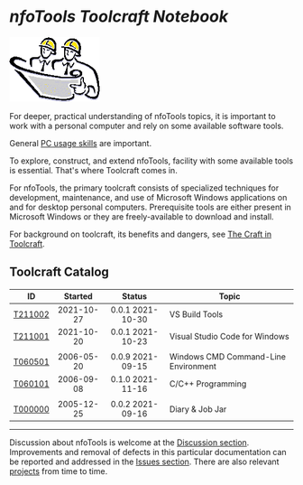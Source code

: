 <!-- index.md 0.0.11                UTF-8                          2021-11-16
     ----1----|----2----|----3----|----4----|----5----|----6----|----7----|--*

                       NFOTOOLS TOOLCRAFT NOTEBOOK
     -->

# ***nfoTools** Toolcraft Notebook*

![Hard Hat Area](../images/hardhat-logo.gif)

For deeper, practical understanding of nfoTools topics, it is important to
work with a personal computer and rely on some available software tools.

General [PC usage skills](../skills) are important.

To explore, construct, and extend nfoTools, facility with some available tools
is essential.  That's where Toolcraft comes in.

For nfoTools, the primary toolcraft consists of specialized techniques for
development, maintenance, and use of Microsoft Windows applications on and for
desktop personal computers.  Prerequisite tools are either present in
Microsoft Windows or they are freely-available to download and install.

For background on toolcraft, its benefits and dangers, see
[The Craft in Toolcraft](https://orcmid.github.io/nfoTools/notes/N070801/).

## Toolcraft Catalog

| **ID** | **Started** | **Status** | **Topic** |
|   :-:   |   :-:   |  :-:   |  ---  |
| [T211002](T211002) | 2021-10-27 | 0.0.1 2021-10-30 | VS Build Tools |
| [T211001](T211001) | 2021-10-20 | 0.0.1 2021-10-23 | Visual Studio Code for Windows |
|                    |            |                  |          |
| [T060501](T060501) | 2006-05-20 | 0.0.9 2021-09-15 | Windows CMD Command-Line Environment |
| [T060101](T060101) | 2006-09-08 | 0.1.0 2021-11-16 | C/C++ Programming |
|                    |            |                  |          |
| [T000000](T000000.html) | 2005-12-25 | 0.0.2 2021-09-16 | Diary & Job Jar |

----

Discussion about nfoTools is welcome at the
[Discussion section](https://github.com/orcmid/nfoTools/discussions).
Improvements and removal of defects in this particular documentation can be
reported and addressed in the
[Issues section](https://github.com/orcmid/nfoTools/issues).  There are also
relevant [projects](https://github.com/orcmid/nfoTools/projects) from time to
time.

<!-- ----1----|----2----|----3----|----4----|----5----|----6----|----7----|--*

     0.0.11 2021-11-16T19:08Z T060101
     0.0.10 2021-10-30T16:01Z Touch up dates
     0.0.9 2021-10-27T21:59Z Reflect T211002 0.0.0
     0.0.8 2021-10-23T19:15Z Touchups
     0.0.7 2021-10-20T21:01Z Anticipate T211001
     0.0.6 2021-09-17T20:23Z Update Discussion invitation
     0.0.5 2021-09-16T16:41Z Reflect T000000 0.0.2
     0.0.4 2021-09-25T20:31Z Reflect T060501 0.0.9
     0.0.3 2021-09-12T19:17Z Link to N070801
     0.0.2 2021-09-07T00:17Z Add introductory statement
     0.0.1 2021-09-06T19:11Z Catalog T060501
     0.0.0 2021-09-02T20:40Z Hardhat Image and empty Catalog

               *** end of docs/tools/index.md ***
     -->
